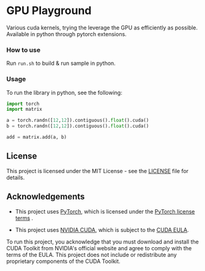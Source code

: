 # GPU Playground
Various cuda kernels, trying the leverage the GPU as efficiently as possible. 
Available in python through pytorch extensions. 

### How to use
Run `run.sh` to build & run sample in python.

### Usage
To run the library in python, see the following: 
```python
import torch
import matrix

a = torch.randn([12,12]).contiguous().float().cuda()
b = torch.randn([12,12]).contiguous().float().cuda()

add = matrix.add(a, b)
```

## License
This project is licensed under the MIT License - see the [LICENSE](./LICENSE) file for details.

## Acknowledgements
* This project uses [PyTorch](https://pytorch.org/), which is licensed under the [PyTorch license terms](https://github.com/pytorch/pytorch/blob/main/LICENSE) .

* This project uses [NVIDIA CUDA](https://developer.nvidia.com/cuda-toolkit), which is subject to the [CUDA EULA](https://docs.nvidia.com/cuda/eula/index.html).

To run this project, you acknowledge that you must download and install the CUDA Toolkit from NVIDIA's official website and agree to comply with the terms of the EULA. This project does not include or redistribute any proprietary components of the CUDA Toolkit.
